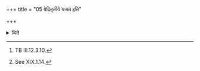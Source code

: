 +++
title = "05 वेदितृतीये यजत इति"

+++

<details><summary>थिते</summary>

5. From a Brāhamaṇa-text[^1] it is known: He performs the sacrificial ritual on the one third part of the altar (of the animal sacrifice).[^2]  

[^1]: TB III.12.3.10.  

[^2]: See XIX.1.14.  
</details>
